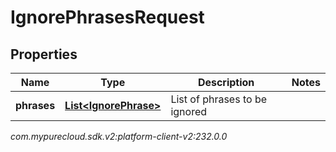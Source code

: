 # IgnorePhrasesRequest


## Properties

| Name | Type | Description | Notes |
| ------------ | ------------- | ------------- | ------------- |
| **phrases** | [**List&lt;IgnorePhrase&gt;**](IgnorePhrase) | List of phrases to be ignored |  |




_com.mypurecloud.sdk.v2:platform-client-v2:232.0.0_
